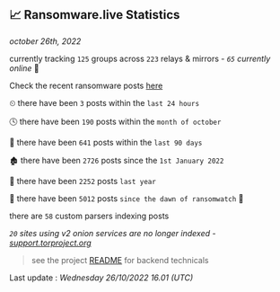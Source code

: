 
## 📈 Ransomware.live Statistics
_october 26th, 2022_

currently tracking `125` groups across `223` relays & mirrors - _`65` currently online_ 📡

Check the recent ransomware posts [here](https://www.ransomware.live/#/recentposts)


⏲ there have been `3` posts within the `last 24 hours`

🕓 there have been `190` posts within the `month of october`

📅 there have been `641` posts within the `last 90 days`

🏚 there have been `2726` posts since the `1st January 2022`

🚀 there have been `2252` posts `last year`

🦕 there have been `5012` posts `since the dawn of ransomwatch` 🐣

there are `58` custom parsers indexing posts

_`20` sites using v2 onion services are no longer indexed - [support.torproject.org](https://support.torproject.org/onionservices/v2-deprecation/)_

> see the project [README](https://github.com/jmousqueton/ransomwatch#readme) for backend technicals



Last update : _Wednesday 26/10/2022 16.01 (UTC)_

